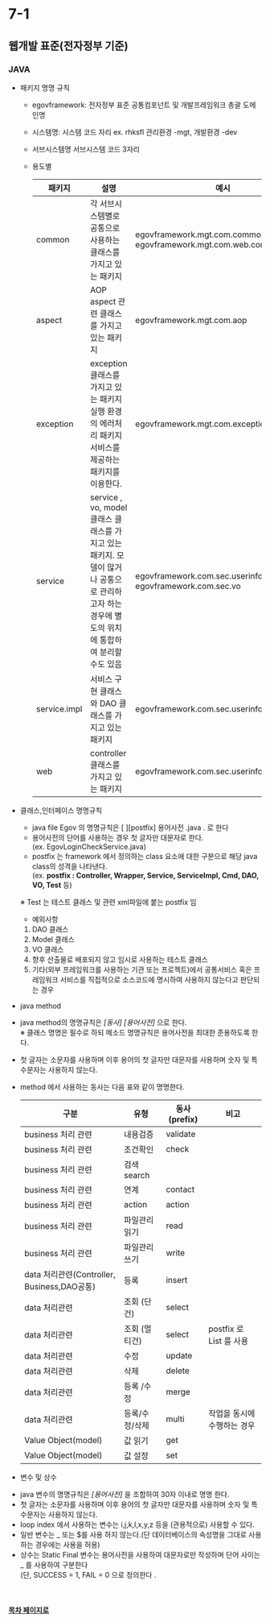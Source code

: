 # 7-1

## 웹개발 표준(전자정부 기준)

### JAVA

- 패키지 명명 규칙
  + egovframework: 전자정부 표준 공통컴포넌트 및 개발프레임워크 총괄
  도메인명
  + 시스템명: 시스템 코드 자리 ex. rhksfl 관리환경 -mgt, 개발환경 -dev
  + 서브시스템명 서브시스템 코드 3자리 
  + 용도별
  
    패키지|설명|예시
    --|-----|---
    common|각 서브시스템별로 공통으로 사용하는 클래스를 가지고 있는 패키지| egovframework.mgt.com.common, egovframework.mgt.com.web.common
    aspect|AOP aspect 관련 클래스를 가지고 있는 패키지|egovframework.mgt.com.aop
    exception|exception 클래스를 가지고 있는 패키지 실행 환경의 에러처리 패키지 서비스를 제공하는 패키지를 이용한다.|egovframework.mgt.com.exception
    service|service , vo, model 클래스 클래스를 가지고 있는 패키지. 모델이 많거나 공통으로 관리하고자 하는 경우에 별도의 위치에 통합하여 분리할 수도 있음| egovframework.com.sec.userinfo.service <br> egovframework.com.sec.vo
    service.impl|서비스 구현 클래스와 DAO 클래스를 가지고 있는 패키지|egovframework.com.sec.userinfo.service.impl
    web|controller 클래스를 가지고 있는 패키지|egovframework.com.sec.userinfo.web
    
  
 - 클래스,인터페이스 명명규칙
  
    + java file Egov 의 명명규칙은 [ ][postfix] 용어사전 .java . 로 한다
    + 용어사전의 단어를 사용하는 경우 첫 글자만 대문자로 한다.
    <br>(ex. EgovLoginCheckService.java)
     + postfix 는 framework 에서 정의하는 class 요소에 대한 구분으로 해당 java class의 성격을 나타낸다.<br>
(ex. **postfix : Controller, Wrapper, Service, ServiceImpl, Cmd, DAO, VO, Test** 등)

     ※ Test 는 테스트 클래스 및 관련 xml파일에 붙는 postfix 임

     + 예외사항
      1) DAO 클래스
      2) Model 클래스
      3) VO 클래스
      4) 향후 산출물로 배포되지 않고 임시로 사용하는 테스트 클래스
      5) 기타(외부 프레임워크를 사용하는 기관 또는 프로젝트)에서 공통서비스 혹은 프레임워크 서비스를 직접적으로 소스코드에 명시하여 사용하지 않는다고 판단되는 경우
 - java method
  + java method의 명명규칙은 *[동사]* *[용어사전]* 으로 한다.
  <br>※ 클래스 명명은 필수로 하되 메소드 명명규칙은 용어사전을 최대한 준용하도록 한다. 
  + 첫 글자는 소문자를 사용하며 이후 용어의 첫 글자만 대문자를 사용하며 숫자 및 특수문자는 사용하지 않는다.
  + method 에서 사용하는 동사는 다음 표와 같이 명명한다.
  
    구분|유형|동사(prefix)|비고
    ---|---|---|---
    business 처리 관련|내용검증 |validate
    business 처리 관련|조건확인 |check
    business 처리 관련|검색 search
    business 처리 관련|연계 |contact
    business 처리 관련|action| action
    business 처리 관련|파일관리 읽기 | read
    business 처리 관련|파일관리 쓰기 | write
    data 처리관련(Controller, Business,DAO공통)|등록|insert
    data 처리관련|조회 (단건)| select
    data 처리관련|조회 (멀티건)| select| postfix 로 List 를 사용
    data 처리관련|수정 |update
    data 처리관련|삭제 |delete
    data 처리관련|등록 /수정 | merge
    data 처리관련|등록/수정/삭제 | multi | 작업을 동시에 수행하는 경우
    Value Object(model)|값 읽기|get
    Value Object(model)|값 설정|set

 - 변수 및 상수 
  + java 변수의 명명규칙은  *[용어사전]* 을 조합하여 30자 이내로 명명 한다.
  + 첫 글자는 소문자를 사용하며 이후 용어의 첫 글자만 대문자를 사용하며 숫자 및 특수문자는 사용하지 않는다.
  + loop index 에서 사용하는 변수는 i,j,k,l,x,y,z 등을 (관용적으로) 사용할 수 있다.
  + 일반 변수는 _ 또는 $를 사용 하지 않는다.(단 데이터베이스의 속성명을 그대로 사용하는 경우에는 사용을 허용)
  + 상수는 Static Final 변수는 용어사전을 사용하여 대문자로만 작성하며 단어 사이는 _ 를 사용하여 구분한다 
  <br>(단, SUCCESS = 1, FAIL = 0 으로 정의한다 .
  <br>


  
#### [목차 페이지로](./00index.md)
